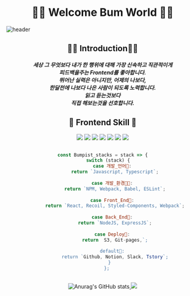 <div align="center"><h1 id='1'> 🐅🐆 Welcome Bum World 🐅🐆 </h1></div>

<!--
**parksubeom/parksubeom** is a ✨ _special_ ✨ repository because its `README.md` (this file) appears on your GitHub profile.

Here are some ideas to get you started:

- 🔭 I’m currently working on ...
- 🌱 I’m currently learning ...
- 👯 I’m looking to collaborate on ...
- 🤔 I’m looking for help with ...
- 💬 Ask me about ...
- 📫 How to reach me: ...
- 😄 Pronouns: ...
- ⚡ Fun fact: ...
-->
![header](https://capsule-render.vercel.app/api?type=shark&color=auto&height=300&section=header&text=Bumpist%20Github&fontSize=90) 
<div align="center"><h2 id='1'> 🙋‍♂️ Introduction🙋‍♂️  </h2></div>
<div align="center"><h5 id='1'> 세상 그 무엇보다 내가 한 행위에 대해 가장 신속하고 직관적이게
 <br>
 피드백을주는 Frontend를 좋아합니다.
 <br>
 뛰어난 실력은 아니지만, 어제의 나보다,
 <br>
 한달전에 나보다 나은 사람이 되도록 노력합니다.
 <br>
 읽고 듣는것보다
 <br>
 직접 해보는것을 선호합니다.</h5></div>

<div align="center"><h2 id='1'> 🐣 Frontend Skill 🐣 </h2></div>

<div align="center"><img src="https://img.shields.io/badge/React-61DAFB?style=flat&logo=React&logoColor=white"/>  <img src="https://img.shields.io/badge/JavaScript-F7DF1E?style=flat&logo=JavaScript&logoColor=white"/> <img src="https://img.shields.io/badge/TypeScript-007ACC?style=flat&logo=typescript&logoColor=white" />    <img src="https://img.shields.io/badge/CSS3-1572B6?style=flat&logo=CSS3&logoColor=white"/>   <img src="https://img.shields.io/badge/styled--components-DB7093?style=flat&logo=styled-components&logoColor=white">  <img src="https://img.shields.io/badge/Node.js-339933?style=flat&logo=Node.js&logoColor=white"/>  <img src="https://img.shields.io/badge/Figma-F24E1E?style=flat&logo=Figma&logoColor=white"/>
 
 <br>

```javascript
 
const Bumpist_stacks = stack => {
    switch (stack) {
       case 개발_언어🦾:
         return `Javascript, Typescript`;
   
       case 개발_환경👩‍💻:
         return `NPM, Webpack, Babel, ESLint`;
   
       case Front_End🦿:
         return `React, Recoil, Styled-Components, Webpack`;
   
       case Back_End💫:
         return `NodeJS, ExpressJS`;
   
       case Deploy🧐:
         return  S3, Git-pages,`;
   
       default🤙:
         return `Github, Notion, Slack, Tstory`;
     }
   };
 
```

![Anurag's GitHub stats](https://github-readme-stats.vercel.app/api?username=parksubeom&show_icons=true&theme=cobalt2)<a href="s">
  <img src="https://github-readme-stats.vercel.app/api/top-langs/?username=parksubeom&exclude_repo=Project_RetroAnimal_Generator.github.io&layout=compact&theme=cobalt2" />
</a>  </div>
 

